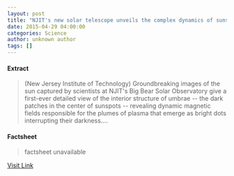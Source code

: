 ```yaml
---
layout: post
title: "NJIT's new solar telescope unveils the complex dynamics of sunspots' dark cores"
date: 2015-04-29 04:00:00
categories: Science
author: unknown author
tags: []
---
```



#### Extract
>(New Jersey Institute of Technology) Groundbreaking images of the sun captured by scientists at NJIT's Big Bear Solar Observatory give a first-ever detailed view of the interior structure of umbrae -- the dark patches in the center of sunspots -- revealing dynamic magnetic fields responsible for the plumes of plasma that emerge as bright dots interrupting their darkness....

#### Factsheet
>factsheet unavailable

[Visit Link](http://www.eurekalert.org/pub_releases/2015-04/njio-nns042915.php)


